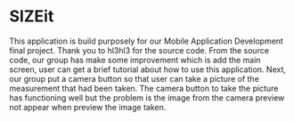 # SIZEit
This application is build purposely for our Mobile Application Development final project. Thank you to hl3hl3 for the source code. From the source code, our group has make some improvement which is add the main screen, user can get a brief tutorial about how to use this application. Next, our group put a camera button so that user can take a picture of the measurement that had been taken. The camera button to take the picture has functioning well but the problem is the image from the camera preview not appear when preview the image taken.
